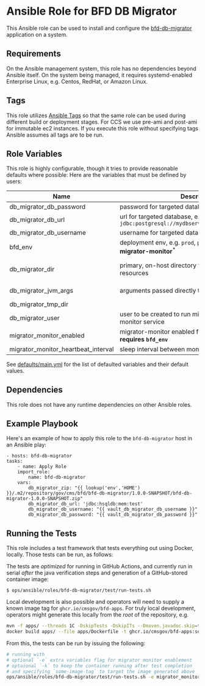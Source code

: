 Ansible Role for BFD DB Migrator
=============================

This Ansible role can be used to install and configure the [bfd-db-migrator](../../../../apps/bfd-db-migrator) application on a system.

Requirements
------------

On the Ansible management system, this role has no dependencies beyond Ansible itself. On the system being managed, it requires systemd-enabled Enterprise Linux, e.g. Centos, RedHat, or Amazon Linux.

Tags
----

This role utilizes [Ansible Tags](https://docs.ansible.com/ansible/latest/user_guide/playbooks_tags.html) so that the same role can be used during different build or deployment stages. For CCS we use pre-ami and post-ami for immutable ec2 instances. If you execute this role without specifying tags Ansible assumes all tags are to be run. 

Role Variables
--------------

This role is highly configurable, though it tries to provide reasonable defaults where possible: Here are the variables that must be defined by users:

| Name                                | Description                                                                                   | Default              | Required        |
|-------------------------------------|-----------------------------------------------------------------------------------------------|----------------------|-----------------|
| db_migrator_db_password             | password for targeted database                                                                | n/a                  | yes             |
| db_migrator_db_url                  | url for targeted database, e.g. `jdbc:postgresql://mydbserver.example.com:5432/mydb`          | n/a                  | yes             |
| db_migrator_db_username             | username for targeted database                                                                | n/a                  | yes             |
| bfd_env                             | deployment env, e.g. `prod`, `prod-sbx`, `test` **required by migrator-monitor**<sup>\*</sup> | n/a                  | no<sup>\*</sup> |
| db_migrator_dir                     | primary, on-host directory for migrator-related resources                                     | /opt/bfd-db-migrator | no              |
| db_migrator_jvm_args                | arguments passed directly to the JVM                                                          | -Xmx64g              | no              |
| db_migrator_tmp_dir                 |                                                                                               | /tmp                 | no              |
| db_migrator_user                    | user to be created to run migrator and migrator-monitor service                               | bb-migrator          | no              |
| migrator_monitor_enabled            | migrator-monitor enabled for sqs message passing, **requires `bfd_env`**                      | false                | no              |
| migrator_monitor_heartbeat_interval | sleep interval between monitor heartbeats                                                     | 300                  | no              |


See [defaults/main.yml](./defaults/main.yml) for the list of defaulted variables and their default values.

Dependencies
------------

This role does not have any runtime dependencies on other Ansible roles.

Example Playbook
----------------

Here's an example of how to apply this role to the `bfd-db-migrator` host in an Ansible play:

    - hosts: bfd-db-migrator
    tasks:
        - name: Apply Role
        import_role:
            name: bfd-db-migrator
        vars:
            db_migrator_zip: "{{ lookup('env','HOME') }}/.m2/repository/gov/cms/bfd/bfd-db-migrator/1.0.0-SNAPSHOT/bfd-db-migrator-1.0.0-SNAPSHOT.zip"
            db_migrator_db_url: 'jdbc:hsqldb:mem:test'
            db_migrator_db_username: "{{ vault_db_migrator_db_username }}"
            db_migrator_db_password: "{{ vault_db_migrator_db_password }}"


Running the Tests
-----------------

This role includes a test framework that tests everything out using Docker, locally.
Those tests can be run, as follows:

The tests are _optimized_ for running in GitHub Actions, and currently run in serial _after_ the java verification steps and generation of a GitHub-stored container image:

    $ ops/ansible/roles/bfd-db-migrator/test/run-tests.sh

Local development is also possible and operators will need to supply a known image tag for `ghcr.io/cmsgov/bfd-apps`. For truly local development, operators might generate this locally from the _root_ of the repository, e.g.

``` sh
mvn -f apps/ --threads 1C -DskipTests -DskipITs --Dmaven.javadoc.skip=true clean verify
docker build apps/ --file apps/Dockerfile -t ghcr.io/cmsgov/bfd-apps:some-image-tag
```

From this, the tests can be run by issuing the following:

``` sh
# running with
# optional `-e` extra variables flag for migrator monitor enablement
# optaional `-k` to keep the container running after test completion
# and specifying `some-image-tag` to target the image generated above
ops/ansible/roles/bfd-db-migrator/test/run-tests.sh -e migrator_monitor_enabled=True -k 
```
